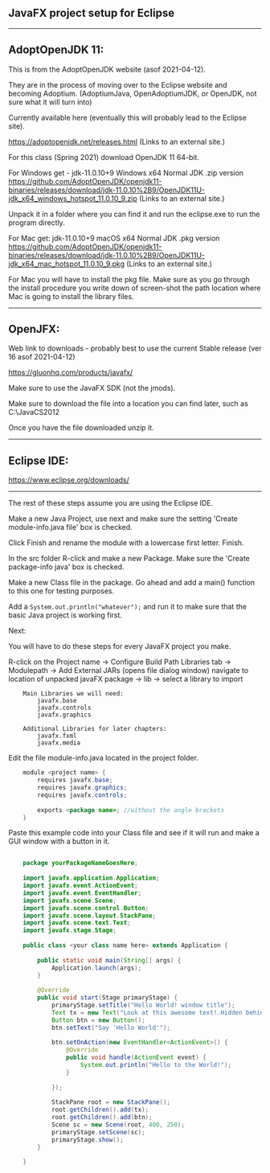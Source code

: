 JavaFX project setup for Eclipse  
-

---

AdoptOpenJDK 11:  
-

This is from the AdoptOpenJDK website (asof 2021-04-12).

They are in the process of moving over to the Eclipse website and becoming Adoptium. (AdoptiumJava, OpenAdoptiumJDK, or OpenJDK, not sure what it will turn into)

Currently available here (eventually this will probably lead to the Eclipse site).

https://adoptopenjdk.net/releases.html (Links to an external site.)

For this class (Spring 2021) download OpenJDK 11 64-bit.

 

For Windows get - jdk-11.0.10+9 Windows x64 Normal JDK .zip version 
https://github.com/AdoptOpenJDK/openjdk11-binaries/releases/download/jdk-11.0.10%2B9/OpenJDK11U-jdk_x64_windows_hotspot_11.0.10_9.zip (Links to an external site.)

Unpack it in a folder where you can find it and run the eclipse.exe to run the program directly.

 

For Mac get: jdk-11.0.10+9 macOS x64 Normal JDK .pkg version 
https://github.com/AdoptOpenJDK/openjdk11-binaries/releases/download/jdk-11.0.10%2B9/OpenJDK11U-jdk_x64_mac_hotspot_11.0.10_9.pkg (Links to an external site.)

For Mac you will have to install the pkg file. Make sure as you go through the install procedure you write down of screen-shot the path location where Mac is going to install the library files.

 
---
 
OpenJFX:  
-

Web link to downloads  - probably best to use the current Stable release (ver 16 asof 2021-04-12)

https://gluonhq.com/products/javafx/ 

Make sure to use the JavaFX SDK (not the jmods).

Make sure to download the file into a location you can find later, such as C:\JavaCS2012

Once you have the file downloaded unzip it.

---

 
Eclipse IDE:  
-

https://www.eclipse.org/downloads/


---


The rest of these steps assume you are using the Eclipse IDE.

Make a new Java Project, use next and make sure the setting 'Create module-info.java file' box is checked.

Click Finish and rename the module with a lowercase first letter. Finish.


In the src folder R-click and make a new Package. Make sure the 'Create package-info java' box is checked.

Make a new Class file in the package. Go ahead and add a main() function to this one for testing purposes.

Add a `System.out.println("whatever");` and run it to make sure that the basic Java project is working first.




Next:

You will have to do these steps for every JavaFX project you make.


R-click on the Project name -> Configure Build Path
Libraries tab -> Modulepath -> Add External JARs (opens file dialog window)
    navigate to location of unpacked javaFX package -> lib -> select a library to import

```
    Main Libraries we will need:
        javafx.base
        javafx.controls
        javafx.graphics
        
    Additional Libraries for later chapters:
        javafx.fxml
        javafx.media
```


Edit the file  module-info.java  located in the project folder.

```java
    module <project name> {
        requires javafx.base;
        requires javafx.graphics;
        requires javafx.controls;
        
        exports <package name>; //without the angle brackets
    }
```




Paste this example code into your Class file and see if it will run and make a GUI window with a button in it.

```java

	package yourPackageNameGoesHere;
	
	import javafx.application.Application;
	import javafx.event.ActionEvent;
	import javafx.event.EventHandler;
	import javafx.scene.Scene;
	import javafx.scene.control.Button;
	import javafx.scene.layout.StackPane;
	import javafx.scene.text.Text;
	import javafx.stage.Stage;
	
	public class <your class name here> extends Application {
	
		public static void main(String[] args) {
			Application.launch(args);
		}
	
		@Override
		public void start(Stage primaryStage) {
			primaryStage.setTitle("Hello World! window title");
			Text tx = new Text("Look at this awesome text!.Hidden behind the button");
			Button btn = new Button();
			btn.setText("Say 'Hello World'");
	        
			btn.setOnAction(new EventHandler<ActionEvent>() {
				@Override
				public void handle(ActionEvent event) {
					System.out.println("Hello to the World!");
				}
	            
			});
	
			StackPane root = new StackPane();	
			root.getChildren().add(tx);
			root.getChildren().add(btn);	
			Scene sc = new Scene(root, 400, 250);
			primaryStage.setScene(sc);
			primaryStage.show();
		}
	
	}

```





 
